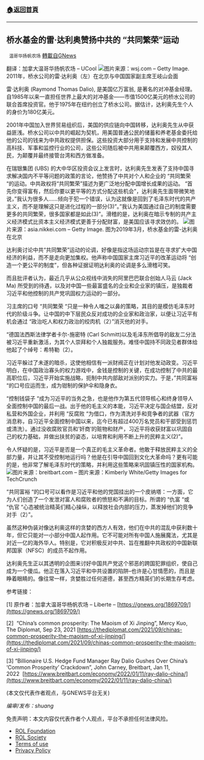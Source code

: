 ###  [:house:返回首頁](https://github.com/ourhimalayas/txt)
---


## 桥水基金的雷·达利奥赞扬中共的 &#8220;共同繁荣&#8221;运动
` 温哥华扬帆农场` [轉載自GNews](https://gnews.org/zh-hans/1873660/)

翻译：加拿大温哥华扬帆农场 – UCool
![](https://assets.gnews.org/wp-content/uploads/2022/01/20220117Ucool优酷1.jpg)图片来源：wsj.com – Getty Image. 2011年，桥水公司的雷·达利奥（左）在北京与中国国家副主席王岐山会面


雷·达利奥 (Raymond Thomas Dalio), 是美国亿万富翁, 是著名的对冲基金经理。自1985年以来一直担任世界上最大的对冲基金——市值1500亿美元的桥水公司的联合首席投资官。他于1975年在纽约创立了桥水公司。据估计，达利奥先生个人的身价为180亿美元。

2001年中国加入世界贸易组织后，美国的供应链向中国转移，达利奥先生从中获益匪浅。桥水公司以中共的崛起为契机，用美国普通公民的储蓄和养老基金委托给他的公司的钱来为中共政权提供担保。这些投资大部分用于支持和发展中共控制的高科技、军事和监控行业的公司，这些公司随后被中共用来颠覆西方，奴役其人民，为颠覆并最终接管台湾和西方做准备。

在瑞银集团 (UBS) 的大中华区投资会议上发言时，达利奥先生发表了支持中国寻求解决国内不平等问题的政策的言论，他赞扬了中共对个人和企业的 “共同繁荣 “的运动。中共政权将“共同繁荣”描述为更广泛地分配中国增长成果的运动。 “首先你变得富有，然后你要以更平等的方式分配这些机会”，达利奥先生面带微笑地说，”我认为很多人……倾向于犯一个错误，认为这就像是回到了毛泽东时代的共产主义，而不是理解这只是进化过程的一部分(3)”。”我认为美国通过自己的制度需要更多的共同繁荣，很多国家都是如此(3)”。滑稽的是，达利奥在暗示专制的共产主义经济模式比资本主义经济模式更善于分配财富，是美国应该寻求效仿的。
![](https://assets.gnews.org/wp-content/uploads/2022/01/20220117Ucool优酷2.jpg)图片来源：asia.nikkei.com – Getty Image. 图为2019年3月，桥水基金的雷-达利奥在北京


达利奥讨论中共“共同繁荣”运动的论调，好像是指这场运动宗旨是在寻求扩大中国经济的利益，而不是走向更加集权。他声称中国国家主席习近平的改革运动将 “创造一个更公平的制度”，但各种证据证明达利奥的论调是多么滑稽可笑。

而且批评者认为，最近几乎从公众视线中消失的阿里巴巴联合创始人马云 (Jack Ma) 所受到的待遇，以及对中国一些最富盛名的企业和企业家的镇压，是独裁者习近平和他控制的共产党巩固权力运动的一部分。

习主席的口号 “共同繁荣 “只是一种令人嗤之以鼻的策略，其目的是模仿毛泽东时代的阶级斗争。让中国的中下层民众反对成功的企业家和政治家，以便让习近平有机会通过 “政治吃人和权力政治的绞肉机（2）”消灭他的对手。

“德国法西斯法律学者卡尔-施密特 (Carl Schmitt)以及毛泽东所倡导的敌友二分法被习近平重新激活，为其个人崇拜和个人独裁服务。难怪中国持不同政见者群体给他起了个绰号：希特勒（2）。

习近平躲过了未遂的暗杀，这使他相信有一派财阀正在计划对他发动政变。习近平明白，在中国政治寡头的权力游戏中，金钱是控制的关键，在成功控制了中共的最高职位后，习近平开始实施战略，扼制中共内部敌对派别的实力。于是，”共同富裕 “的口号应运而生，成为钳制的保护伞和隐身衣。

“控制钱袋子 “成为习近平的当务之急，也是他作为第五代领导核心和终身领导人全面控制中国的最后一战。出于他的毛主义的本能，习近平决定与国企结盟，反对私营和外国企业，并利用 “反腐败 “为借口，作为清洗对手和竞争者的武器（官方消息称，自习近平全面控制中国以来，迄今已有超过400万名党员和干部受到惩罚或清洗）。通过没收腐败官员和’奸商’的赃物和财产，习近平将收获财富以巩固自己的权力基础，并做出扶贫的姿态，以培育和利用不断上升的民粹主义(2)”。

令人怀疑的是，习近平是否是一个真正的毛主义革命者。他敢于释放民粹主义的全部力量，并让其不受控制地运行吗？他是在引导中国回到文化大革命吗？更有可能的是，他非常了解毛泽东时代的策略，并利用这些策略来巩固镇压性的国家机构。
![](https://assets.gnews.org/wp-content/uploads/2022/01/20220117Ucool优酷3.jpg)图片来源：breitbart.com – 图片来源：Kimberly White/Getty Images for TechCrunch


“共同富裕 “的口号可以看作是习近平和他的党国挂出的一个皮纳塔：一方面，它为人们创造了一个发泄对富人和腐败者的愤怒和不满的目标。所谓的 “仇富 “或 “仇官 “心态被统治精英们精心操纵，以释放社会内部的压力，蒸发掉他们的竞争对手（2）”。

虽然这种伪装对像达利奥这样的贪婪的西方人有效，他们在中共的混乱中获利数十年，但它只能对一小部分中国人起作用。它不可能对所有中国人施展魔法，尤其是对近一亿的海外华人。特别是，它对积极反对中共、旨在推翻中共政权的中国新联邦国家（NFSC）的成员不起作用。

达利奥先生正以其透明的企图来讨好中国共产党这个邪恶的跨国犯罪组织，使自己成为一个傻瓜。他正在落入习近平和中共设置的陷阱–也许是心甘情愿的，而且是睁着眼睛的。像往常一样，贪婪胜过任何道德，甚至西方精英们的长期生存考虑。

参考链接：

[1] 原作者：加拿大温哥华杨帆农场 – Liberte – [https://gnews.org/1869709/](https://gnews.org/1869709/)

[2]  “China’s common prosperity: The Maoism of Xi Jinping”, Mercy Kuo, The Diplomat, Sep 23, 2021 [https://thediplomat.com/2021/09/chinas-common-prosperity-the-maoism-of-xi-jinping/](https://thediplomat.com/2021/09/chinas-common-prosperity-the-maoism-of-xi-jinping/)

[3] “Billionaire U.S. Hedge Fund Manager Ray Dalio Gushes Over China’s ‘Common Prosperity’ Crackdown”, John Carney, Breitbart, Jan 11, 2022  [https://www.breitbart.com/economy/2022/01/11/ray-dalio-china/](https://www.breitbart.com/economy/2022/01/11/ray-dalio-china/)

(本文仅代表作者观点，与GNEWS平台无关)

*编审/发布：shuang*





 

免责声明：本文内容仅代表作者个人观点，平台不承担任何法律风险。

- [ROL Foundation](https://rolfoundation.org/)
- [ROL Society](https://rolsociety.org/)
- [Terms of use](https://gnews.org/terms-of-use-3/)
- [Privacy Policy](https://gnews.org/privacy-policy/)
